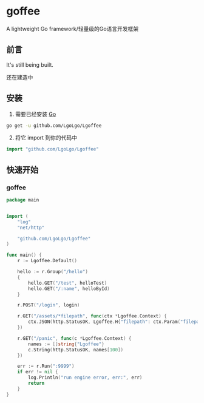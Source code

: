 # goffee
A lightweight Go framework/轻量级的Go语言开发框架

## 前言
It's still being built.

还在建造中

## 安装

1. 需要已经安装 [Go](https://golang.org/)

```sh
go get -u github.com/LgoLgo/Lgoffee
```

2. 将它 import 到你的代码中

```go
import "github.com/LgoLgo/Lgoffee"
```

## 快速开始

### goffee

```go
package main


import (
	"log"
	"net/http"

	"github.com/LgoLgo/Lgoffee"
)

func main() {
	r := Lgoffee.Default()

	hello := r.Group("/hello")
	{
		hello.GET("/test", helloTest)
		hello.GET("/:name", helloById)
	}

	r.POST("/login", login)

	r.GET("/assets/*filepath", func(ctx *Lgoffee.Context) {
		ctx.JSON(http.StatusOK, Lgoffee.H{"filepath": ctx.Param("filepath")})
	})

	r.GET("/panic", func(c *Lgoffee.Context) {
		names := []string{"Lgoffee"}
		c.String(http.StatusOK, names[100])
	})

	err := r.Run(":9999")
	if err != nil {
		log.Println("run engine error, err:", err)
		return
	}
}
```